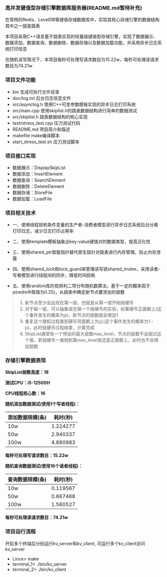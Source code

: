### 高并发键值型存储引擎数据库服务器(README.md暂待补充)
在常用的Redis、LevelDB等键值存储数据库中，实现其核心存储引擎的数据结构其中之一就是跳表

本项目采用C++语言基于跳表实现的轻量级键值型存储引擎，实现了数据展示、数据添加、数据查询、数据删除、数据存储以及数据加载功能，并采用异步日志系统打印信息

在随机读写情况下，本项目每秒可处理写请求数目为15.22w，每秒可处理读请求数目为74.21w

### 项目文件功能
- bin 生成可执行文件目录
- doc/log.txt 后台日志信息文件
- src/asynclog.h 使用C++可变参数模板实现的异步日志打印系统
- src/main.cpp 使用skiplist.h的跳表数据结构进行简单的数据测试
- src/skiplist.h 跳表数据结构的核心实现
- test/stress_test.cpp 压力测试代码
- README.md 项目简介和描述
- makefile make编译脚本
- start_stress_test.sh 压力测试脚本

### 项目接口实现
- 数据展示：DisplaySkipList
- 数据添加：InsertElement
- 数据查询：SearchElement
- 数据删除：DeleteElement
- 数据存储：StoreFile
- 数据加载：LoadFile

### 项目相关技术
- 一、使用线程锁和条件变量的生产者-消费者模型进行异步日志系统后台分离打印日志，减少日志打印占用率

- 二、使用template模板抽象出key-value键值对的数据类型，提高泛化性

- 三、使用shared_ptr智能指针替代原生指针对跳表进行内存管理，防止内存泄露

- 四、使用shared_lock和lock_guard来管理读写锁shared_mutex，采用读者-写者模型进行线程间的同步，降低时间损耗

- 五、使用random库的伯努利二项分布随机数算法，基于一定的概率因子p(redis中取值为0.25)，从跳表中确定新节点要添加的层数
> 1. 新节点至少会出现在第一层，也就是从第一层开始抛硬币
> 2. 对于每一层，可以抽象成在做一个抛硬币的实验，如果硬币正面朝上(这个事件发生的概率为p)，新节点的层数就会增加1
> 3. 重复这个随机过程直到硬币背面朝上为止(这个事件发生的概率为1 - p)，此时抛硬币过程结束，计算完成
> 4. SkipList通常有一个预设的最大层数max_level，节点的层数不会超过这个值，若抛硬币一直抛到第max_level层还是正面朝上，此时也不会增加层数

### 存储引擎数据表现
**SkipList层数高度：18**

**测试CPU：i5-12500H**

**CPU线程核心数：16**

**随机添加数据测试(使用1个写者线程)：**

|添加数据规模(条) | 耗时(秒) |
|---|---|
|10w | 1.224277 |
|50w | 2.940337 |
|100w | 4.880983 |

**每秒可处理写请求数目：15.22w**

**随机查询数据测试(使用16个读者线程)：**

|查询数据规模(条) | 耗时(秒) |
|---|---|
|10w | 0.119567 |
|50w | 0.667468 |
|100w | 1.560527 |

**每秒可处理读请求数目：74.21w**

### 项目运行流程

开启多个终端后分别运行kv_server和kv_client, 可运行多个kv_client访问kv_server
- Linux> make
- terminal_1> ./bin/kv_server
- terminal_2> ./bin/kv_client

